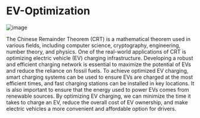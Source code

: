 # EV-Optimization
![image](https://github.com/kartikyagupta/EV_Optimization/assets/120653940/f12813ec-79a6-4b91-9d90-84ef0b40d8ca)

The Chinese Remainder Theorem (CRT) is a mathematical
theorem used in various fields, including computer
science, cryptography, engineering, number theory, and physics.
One of the real-world applications of CRT is optimizing electric
vehicle (EV) charging infrastructure. Developing a robust and
efficient charging network is essential to maximize the potential of
EVs and reduce the reliance on fossil fuels. To achieve optimized
EV charging, smart charging systems can be used to ensure EVs
are charged at the most efficient times, and fast charging stations
can be installed in key locations. It is also important to ensure
that the energy used to power EVs comes from renewable sources.
By optimizing EV charging, we can minimize the time it takes
to charge an EV, reduce the overall cost of EV ownership, and
make electric vehicles a more convenient and affordable option
for drivers.
